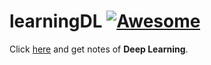 # learningDL [![Awesome](https://cdn.rawgit.com/sindresorhus/awesome/d7305f38d29fed78fa85652e3a63e154dd8e8829/media/badge.svg)](https://github.com/polarisZhao/awesome-face)
Click [here](https://github.com/jelly0o0/learningDL/blob/master/learningDL.ipynb) and get notes of **Deep Learning**.

